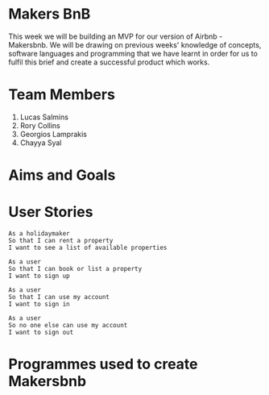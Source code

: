 # Makers BnB

This week we will be building an MVP for our version of Airbnb - Makersbnb. We will be drawing on previous weeks' knowledge of concepts, software languages and programming that we have learnt in order for us to fulfil this brief and create a successful product which works.

# Team Members

1. Lucas Salmins
2. Rory Collins
3. Georgios Lamprakis
4. Chayya Syal

# Aims and Goals

# User Stories

```
As a holidaymaker
So that I can rent a property
I want to see a list of available properties

As a user
So that I can book or list a property
I want to sign up

As a user
So that I can use my account
I want to sign in

As a user
So no one else can use my account
I want to sign out

```

# Programmes used to create Makersbnb

